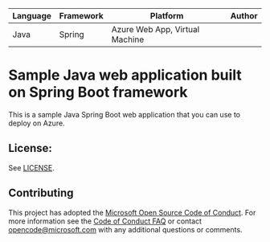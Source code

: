 | Language | Framework | Platform | Author |
| -------- | -------- |--------|--------|
| Java | Spring | Azure Web App, Virtual Machine| |


# Sample Java web application built on Spring Boot framework

This is a sample Java Spring Boot web application that you can use to deploy on Azure.


## License:

See [LICENSE](LICENSE).

## Contributing

This project has adopted the [Microsoft Open Source Code of Conduct](https://opensource.microsoft.com/codeofconduct/). For more information see the [Code of Conduct FAQ](https://opensource.microsoft.com/codeofconduct/faq/) or contact [opencode@microsoft.com](mailto:opencode@microsoft.com) with any additional questions or comments.

